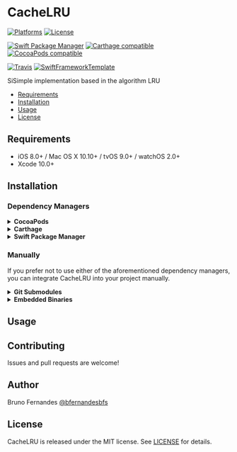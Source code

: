 # CacheLRU

[![Platforms](https://img.shields.io/cocoapods/p/CacheLRU.svg)](https://cocoapods.org/pods/CacheLRU)
[![License](https://img.shields.io/cocoapods/l/CacheLRU.svg)](https://raw.githubusercontent.com/bfernandesbfs/CacheLRU/master/LICENSE)

[![Swift Package Manager](https://img.shields.io/badge/Swift%20Package%20Manager-compatible-brightgreen.svg)](https://github.com/apple/swift-package-manager)
[![Carthage compatible](https://img.shields.io/badge/Carthage-compatible-4BC51D.svg?style=flat)](https://github.com/Carthage/Carthage)
[![CocoaPods compatible](https://img.shields.io/cocoapods/v/CacheLRU.svg)](https://cocoapods.org/pods/CacheLRU)

[![Travis](https://img.shields.io/travis/bfernandesbfs/CacheLRU/master.svg)](https://travis-ci.org/bfernandesbfs/CacheLRU/branches)
[![SwiftFrameworkTemplate](https://img.shields.io/badge/SwiftFramework-Template-red.svg)](http://github.com/RahulKatariya/SwiftFrameworkTemplate)

SiSimple implementation based in the algorithm LRU

- [Requirements](#requirements)
- [Installation](#installation)
- [Usage](#usage)
- [License](#license)

## Requirements

- iOS 8.0+ / Mac OS X 10.10+ / tvOS 9.0+ / watchOS 2.0+
- Xcode 10.0+

## Installation

### Dependency Managers
<details>
  <summary><strong>CocoaPods</strong></summary>

[CocoaPods](http://cocoapods.org) is a dependency manager for Cocoa projects. You can install it with the following command:

```bash
$ gem install cocoapods
```

To integrate CacheLRU into your Xcode project using CocoaPods, specify it in your `Podfile`:

```ruby
source 'https://github.com/CocoaPods/Specs.git'
platform :ios, '8.0'
use_frameworks!

pod 'CacheLRU', '~> 0.0.1'
```

Then, run the following command:

```bash
$ pod install
```

</details>

<details>
  <summary><strong>Carthage</strong></summary>

[Carthage](https://github.com/Carthage/Carthage) is a decentralized dependency manager that automates the process of adding frameworks to your Cocoa application.

You can install Carthage with [Homebrew](http://brew.sh/) using the following command:

```bash
$ brew update
$ brew install carthage
```

To integrate CacheLRU into your Xcode project using Carthage, specify it in your `Cartfile`:

```ogdl
github "bfernandesbfs/CacheLRU" ~> 0.0.1
```

</details>

<details>
  <summary><strong>Swift Package Manager</strong></summary>

To use CacheLRU as a [Swift Package Manager](https://swift.org/package-manager/) package just add the following in your Package.swift file.

``` swift
// swift-tools-version:4.2

import PackageDescription

let package = Package(
    name: "HelloCacheLRU",
    dependencies: [
        .package(url: "https://github.com/bfernandesbfs/CacheLRU.git", .upToNextMajor(from: "0.0.1"))
    ],
    targets: [
        .target(name: "HelloCacheLRU", dependencies: ["CacheLRU"])
    ]
)
```
</details>

### Manually

If you prefer not to use either of the aforementioned dependency managers, you can integrate CacheLRU into your project manually.

<details>
  <summary><strong>Git Submodules</strong></summary><p>

- Open up Terminal, `cd` into your top-level project directory, and run the following command "if" your project is not initialized as a git repository:

```bash
$ git init
```

- Add CacheLRU as a git [submodule](http://git-scm.com/docs/git-submodule) by running the following command:

```bash
$ git submodule add https://github.com/bfernandesbfs/CacheLRU.git
$ git submodule update --init --recursive
```

- Open the new `CacheLRU` folder, and drag the `CacheLRU.xcodeproj` into the Project Navigator of your application's Xcode project.

    > It should appear nested underneath your application's blue project icon. Whether it is above or below all the other Xcode groups does not matter.

- Select the `CacheLRU.xcodeproj` in the Project Navigator and verify the deployment target matches that of your application target.
- Next, select your application project in the Project Navigator (blue project icon) to navigate to the target configuration window and select the application target under the "Targets" heading in the sidebar.
- In the tab bar at the top of that window, open the "General" panel.
- Click on the `+` button under the "Embedded Binaries" section.
- You will see two different `CacheLRU.xcodeproj` folders each with two different versions of the `CacheLRU.framework` nested inside a `Products` folder.

    > It does not matter which `Products` folder you choose from.

- Select the `CacheLRU.framework`.

- And that's it!

> The `CacheLRU.framework` is automagically added as a target dependency, linked framework and embedded framework in a copy files build phase which is all you need to build on the simulator and a device.

</p></details>

<details>
  <summary><strong>Embedded Binaries</strong></summary><p>

- Download the latest release from https://github.com/bfernandesbfs/CacheLRU/releases
- Next, select your application project in the Project Navigator (blue project icon) to navigate to the target configuration window and select the application target under the "Targets" heading in the sidebar.
- In the tab bar at the top of that window, open the "General" panel.
- Click on the `+` button under the "Embedded Binaries" section.
- Add the downloaded `CacheLRU.framework`.
- And that's it!

</p></details>

## Usage

## Contributing

Issues and pull requests are welcome!

## Author

Bruno Fernandes [@bfernandesbfs](https://twitter.com/bfernandesbfs)

## License

CacheLRU is released under the MIT license. See [LICENSE](https://github.com/bfernandesbfs/CacheLRU/blob/master/LICENSE) for details.
